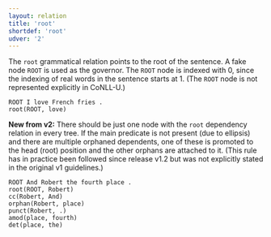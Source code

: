 ```yaml
---
layout: relation
title: 'root'
shortdef: 'root'
udver: '2'
---
```


The `root` grammatical relation points to the root of the sentence. A fake node `ROOT` is used as the governor. The `ROOT` node is indexed with 0, since the indexing of real words in the sentence starts at 1. (The `ROOT` node is not represented
explicitly in CoNLL-U.)

~~~ sdparse
ROOT I love French fries .
root(ROOT, love)
~~~

**New from v2:** There should be just one node with the `root` dependency relation in every tree. 
If the main predicate is not present (due to ellipsis) and there are multiple orphaned dependents, 
one of these is promoted to the head (root) position and the other orphans are attached to it.
(This rule has in practice been followed since release v1.2 but was not explicitly stated in the
original v1 guidelines.)

~~~ sdparse
ROOT And Robert the fourth place .
root(ROOT, Robert)
cc(Robert, And)
orphan(Robert, place)
punct(Robert, .)
amod(place, fourth)
det(place, the)
~~~
<!-- Interlanguage links updated Po 6. listopadu 2023, 21:43:28 CET -->
